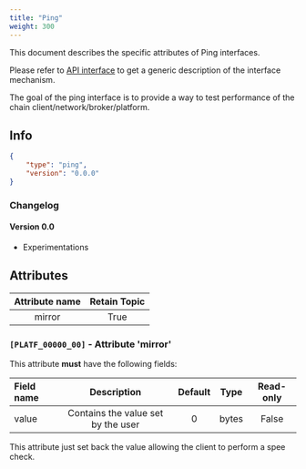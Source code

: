 ```yaml
---
title: "Ping"
weight: 300
---
```


This document describes the specific attributes of Ping interfaces.

Please refer to [API interface](/docs/mqtt/core.md) to get a generic description of the interface mechanism.

The goal of the ping interface is to provide a way to test performance of the chain client/network/broker/platform.

## Info

```json
{
    "type": "ping",
    "version": "0.0.0"
}
```

### Changelog

#### Version 0.0

- Experimentations

## Attributes

| Attribute name | Retain Topic |
| :------------: | :----------: |
|    mirror      |     True     |

### `[PLATF_00000_00]` - Attribute 'mirror'

This attribute **must** have the following fields:

| Field name |            Description             | Default | Type  | Read-only |
| :--------- | :--------------------------------: | :-----: | :---: | :-------: |
| value      | Contains the value set by the user |    0    | bytes |   False   |

This attribute just set back the value allowing the client to perform a spee check.
